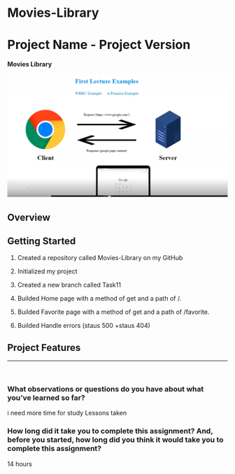 # Movies-Library
# Project Name - Project Version

**Movies Library**

![WRRC](./x.PNG)
## Overview

## Getting Started
1. Created a repository called Movies-Library on  my GitHub

2. Initialized my project 

3. Created a new branch called Task11

4. Builded Home page  with a method of get and a path of /. 

5. Builded Favorite page  with a method of get and a path of /favorite.

6. Builded Handle errors (staus 500 +staus 404)


## Project Features
<!-- What are the features included in you app -->



<hr>
<br>

### What observations or questions do you have about what you’ve learned so far?
i need more time for study Lessons taken

### How long did it take you to complete this assignment? And, before you started, how long did you think it would take you to complete this assignment?
14 hours